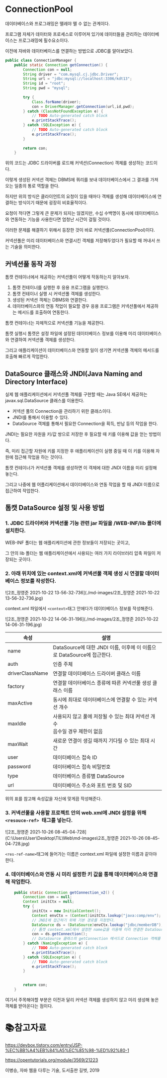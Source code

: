 # ConnectionPool

데이터베이스와 프로그래밍은 뗄레야 뗄 수 없는 관계이다.

프로그램 자체가 데이터와 프로세스로 이루어져 있기에 데이터들을 관리하는 데이터베이스는 프로그래밍에 필수요소이다.

이전에 자바와 데이터베이스를 연결하는 방법으로 JDBC를 알아보았다.

```java
public class ConnectionManager {
	public static Connection getConnection() {
		Connection con = null;
		String driver = "com.mysql.cj.jdbc.Driver";
		String url = "jdbc:mysql://localhost:3306/kdt13";
		String id = "root";
		String pwd = "mysql";
		
		try {
			Class.forName(driver);
			con = DriverManager.getConnection(url,id,pwd);
		} catch (ClassNotFoundException e) {
			// TODO Auto-generated catch block
			e.printStackTrace();
		} catch (SQLException e) {
			// TODO Auto-generated catch block
			e.printStackTrace();
		} 
		
		return con;
	}

```

위의 코드는 JDBC 드라이버를 로드해 커넥션(Connection) 객체를 생성하는 코드이다.

이렇게 생성된 커넥션 객체는 DBMS에 쿼리를 보내 데이터베이스에서 그 결과를 가져오는 일종의 통로 역할을 한다.



하지만 위의 방식은 클라이언트의 요청이 있을 때마다 객체를 생성해 데이터베이스에 연결하는 방식이기 때문에 굉장히 비효율적이다.

요청이 적다면 그렇게 큰 문제가 되지는 않겠지만, 수십 수백명이 동시에 데이터베이스와 연동하는 기능을 사용한다면 엄청난 시간이 걸릴 것이다.

이러한 문제를 해결하기 위해서 등장한 것이 바로 커넥션풀(ConnectionPool)이다.

커넥션풀은 미리 데이터베이스와 연결시킨 객체를 저장해두었다가 필요할 때 꺼내서 쓰는 기술을 의미한다.



## 커넥션풀 동작 과정

톰캣 컨테이너에서 제공하는 커넥션풀이 어떻게 작동하는지 알아보자.



1. 톰캣 컨테이너를 실행한 후 응용 프로그램을 실행한다.
2. 톰캣 컨테이너 실행 시 커넥션풀 객체를 생성한다.
3. 생성된 커넥션 객체는 DBMS와 연결한다.
4. 데이터베이스와의 연동 작업이 필요할 경우 응용 프로그램은 커넥션풀에서 제공하는 메서드를 호출하여 연동한다.



톰캣 컨테이너는 자체적으로 커넥션풀 기능을 제공한다.

톰캣 실행시 톰캣은 설정 파일에 설정된 데이터베이스 정보를 이용해 미리 데이터베이스와 연결하여 커넥션풀 객체를 생성한다.

그리고 애플리케이션이 데이터베이스와 연동할 일이 생기면 커넥션풀 객체의 메서드를 호출해 빠르게 작업한다.



## DataSource 클래스와 JNDI(Java Naming and Directory Interface)

실제 웹 애플리케이션에서 커넥션풀 객체를 구현할 때는 Java SE에서 제공하는 javax.sql.DataSource 클래스를 이용한다.

- 커넥션 풀의 Connection을 관리하기 위한 클래스이다.
- JNDI를 통해서 이용할 수 있다.
- DataSource 객체를 통해서 필요한 Connection을 획득, 반납 등의 작업을 한다.



JNDI는 필요한 자원을 키/값 쌍으로 저장한 후 필요할 때 키를 이용해 값을 얻는 방법이다.

즉, 미리 접근할 자원에 키를 지정한 후 애플리케이션이 실행 중일 때 이 키를 이용해 자원에 접근해 작업을 하는 것이다.



톰캣 컨테이너가 커넥션풀 객체를 생성하면 이 객체에 대한 JNDI 이름을 미리 설정해 놓는다.

그리고 나중에 웹 어플리케이션에서 데이터베이스와 연동 작업을 할 때 JNDI 이름으로 접근하여 작업한다.



## 톰캣 DataSource 설정 및 사용 방법

### 1. JDBC 드라이버와 커넥션풀 기능 관련 jar 파일을 /WEB-INF/lib 폴더에 설치한다.

WEB-INF 폴더는 웹 애플리케이션에 관한 정보들이 저장되는 곳이고,

그 안의 lib 폴더는 웹 애플리케이션에서 사용되는 여러 가지 라이브러리 압축 파일이 저장되는 곳이다.



### 2. 아래 위치에 있는 context.xml에 커넥션풀 객체 생성 시 연결할 데이터베이스 정보를 작성한다.

![2조_정영준 2021-10-22 13-56-32-736](./md-images/2조_정영준 2021-10-22 13-56-32-736.jpg)	

context.xml 파일에서 `<context>`태그 안에다가 데이터베이스 정보를 작성해준다.

![2조_정영준 2021-10-22 14-06-31-196](./md-images/2조_정영준 2021-10-22 14-06-31-196.jpg)	

| 속성            | 설명                                                         |
| --------------- | ------------------------------------------------------------ |
| name            | DataSource에 대한 JNDI 이름, 이후에 이 이름으로 DataSource에 접근한다. |
| auth            | 인증 주체                                                    |
| driverClassName | 연결할 데이터베이스 드라이버 클래스 이름                     |
| factory         | 연결할 데이터베이스 종류에 따른 커넥션풀 생성 클래스 이름    |
| maxActive       | 동시에 최대로 데이터베이스에 연결할 수 있는 커넥션 개수      |
| maxIdle         | 사용되지 않고 풀에 저장될 수 있는 최대 커넥션 개수<br />음수일 경우 제한이 없음 |
| maxWait         | 새로운 연결이 생길 때까지 기다릴 수 있는 최대 시간           |
| user            | 데이터베이스 접속 ID                                         |
| password        | 데이터베이스 접속 비밀번호                                   |
| type            | 데이터베이스 종류별 DataSource                               |
| url             | 데이터베이스 주소와 포트 번호 및 SID                         |

위의 표를 참고해 속성값을 자신에 맞게끔 작성해준다.



### 3. 커넥션풀을 사용할 프로젝트 안의 web.xml에 JNDI 설정을 위해 `<resouce-ref> `태그를 넣는다.

![2조_정영준 2021-10-26 08-45-04-728](C:\Users\User\Desktop\TIL\Web\md-images\2조_정영준 2021-10-26 08-45-04-728.jpg)	

`<res-ref-name>`태그에 들어가는 이름은 context.xml 파일에 설정한 이름과 같아야 한다.



### 4. 데이터베이스와 연동 시 미리 설정한 키 값을 통해 데이터베이스와 연결해 작업한다.

```java
	public static Connection getConnection_v2() {
		Connection con = null;
		Context initCtx = null;
		try {
			initCtx = new InitialContext();
			Context envCtx = (Context)initCtx.lookup("java:comp/env");
            // JNDI에 접근하기 위해 기본 경로를 지정한다.
			DataSource ds = (DataSource)envCtx.lookup("jdbc/memberDB");
            // 톰캣 context.xml에서 설정한 name값을 이용해 미리 연결한 DataSource 객체를 받아온다.
			con = ds.getConnection();
            // DataSource 클래스의 getConnection 메서드로 Connection 객체를 가져온다.
		} catch (NamingException e) {
			// TODO Auto-generated catch block
			e.printStackTrace();
		} catch (SQLException e) {
			// TODO Auto-generated catch block
			e.printStackTrace();
		}
		
		
		return con;
	}
```

여기서 주목해야할 부분은 이전과 달리 커넥션 객체를 생성하지 않고 미리 생성해 놓은 객체를 받아온다는 점이다.



# :books:참고자료

https://devbox.tistory.com/entry/JSP-%EC%BB%A4%EB%84%A5%EC%85%98-%ED%92%80-1

https://opentutorials.org/module/3569/21223

이병승, 자바 웹을 다루는 기술, 도서출판 길벗, 2019